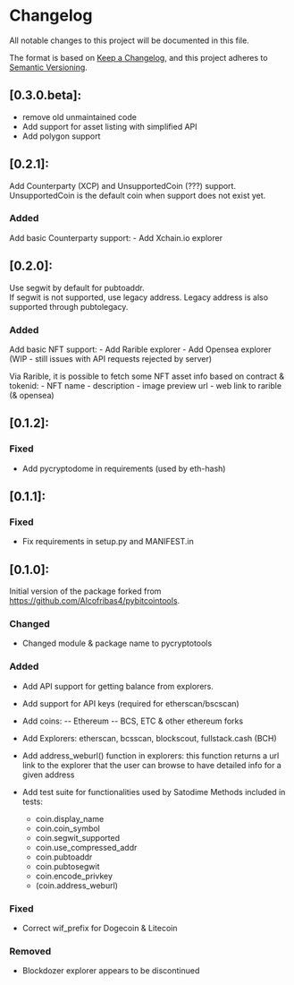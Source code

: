 # Changelog

All notable changes to this project will be documented in this file.

The format is based on [Keep a Changelog](https://keepachangelog.com/en/1.0.0/),
and this project adheres to [Semantic Versioning](https://semver.org/spec/v2.0.0.html).

## [0.3.0.beta]: 

* remove old unmaintained code
* Add support for asset listing with simplified API
* Add polygon support

## [0.2.1]: 

Add Counterparty (XCP) and UnsupportedCoin (???) support.
UnsupportedCoin is the default coin when support does not exist yet. 

### Added

Add basic Counterparty support:
    - Add Xchain.io explorer
    
## [0.2.0]: 

Use segwit by default for pubtoaddr.    
If segwit is not supported, use legacy address.
Legacy address is also supported through pubtolegacy.

### Added

Add basic NFT support:
    - Add Rarible explorer
    - Add Opensea explorer (WIP - still issues with API requests rejected by server)
    
Via Rarible, it is possible to fetch some NFT asset info based on contract & tokenid:
    - NFT name
    - description
    - image preview url
    - web link to rarible (& opensea)

## [0.1.2]: 

### Fixed

- Add pycryptodome in requirements (used by eth-hash)


## [0.1.1]: 

### Fixed

- Fix requirements in setup.py and MANIFEST.in

## [0.1.0]: 

Initial version of the package forked from https://github.com/Alcofribas4/pybitcointools.

### Changed 

- Changed module & package name to pycryptotools

### Added 

- Add API support for getting balance from explorers.
- Add support for API keys (required for etherscan/bscscan)
  
- Add coins:
-- Ethereum
-- BCS, ETC & other ethereum forks
    
- Add Explorers: etherscan, bcsscan, blockscout, fullstack.cash (BCH)

- Add address_weburl() function in explorers: this function returns a url link to the explorer that the user can browse to have detailed info for a given address

- Add test suite for functionalities used by Satodime
  Methods included in tests:
    - coin.display_name
    - coin.coin_symbol
    - coin.segwit_supported
    - coin.use_compressed_addr
    - coin.pubtoaddr
    - coin.pubtosegwit
    - coin.encode_privkey
    - (coin.address_weburl)
    
### Fixed

- Correct wif_prefix for Dogecoin & Litecoin

### Removed

- Blockdozer explorer appears to be discontinued